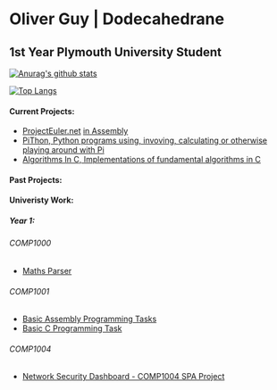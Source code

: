 # Oliver Guy | Dodecahedrane
## 1st Year Plymouth University Student

[![Anurag's github stats](https://github-readme-stats.vercel.app/api?username=Dodecahedrane&count_private=true&theme=midnight-purple)](https://github.com/anuraghazra/github-readme-stats)

[![Top Langs](https://github-readme-stats.vercel.app/api/top-langs/?username=Dodecahedrane&count_private=true&theme=midnight-purple&layout=compact)](https://github.com/anuraghazra/github-readme-stats)

#### Current Projects:

- [ProjectEuler.net](https://projecteuler.net/) [ in Assembly](https://github.com/Dodecahedrane/Project-Euler-In-Assembly)
- [PiThon, Python programs using, invoving, calculating or otherwise playing around with Pi](https://github.com/Dodecahedrane/PiThon)
- [Algorithms In C, Implementations of fundamental algorithms in C](https://github.com/Dodecahedrane/Algorithms-In-C)


#### Past Projects:


#### Univeristy Work:

##### Year 1:

###### COMP1000
- [Maths Parser](https://github.com/Dodecahedrane/Basic-Maths-Parser)

###### COMP1001
- [Basic Assembly Programming Tasks](https://github.com/Dodecahedrane/COMP-1001-Basic-Assembly-Tasks)
- [Basic C Programming Task](https://github.com/Dodecahedrane/COMP-10001-Basic-C-Tasks)

###### COMP1004
- [Network Security Dashboard - COMP1004 SPA Project](https://github.com/Dodecahedrane/COMP-1004)
